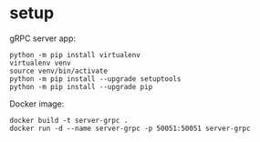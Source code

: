 # setup

gRPC server app:

```
python -m pip install virtualenv
virtualenv venv
source venv/bin/activate
python -m pip install --upgrade setuptools
python -m pip install --upgrade pip
```

Docker image:
```
docker build -t server-grpc .
docker run -d --name server-grpc -p 50051:50051 server-grpc
```